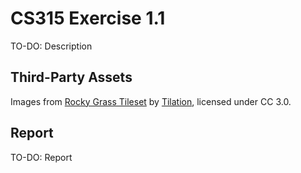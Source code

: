 # CS315 Exercise 1.1

TO-DO: Description

## Third-Party Assets

Images from [Rocky Grass Tileset](https://tilation.itch.io/multi-size-rocky-grass-tileset) by [Tilation](https://tilation.itch.io/), licensed under CC 3.0.

## Report

TO-DO: Report